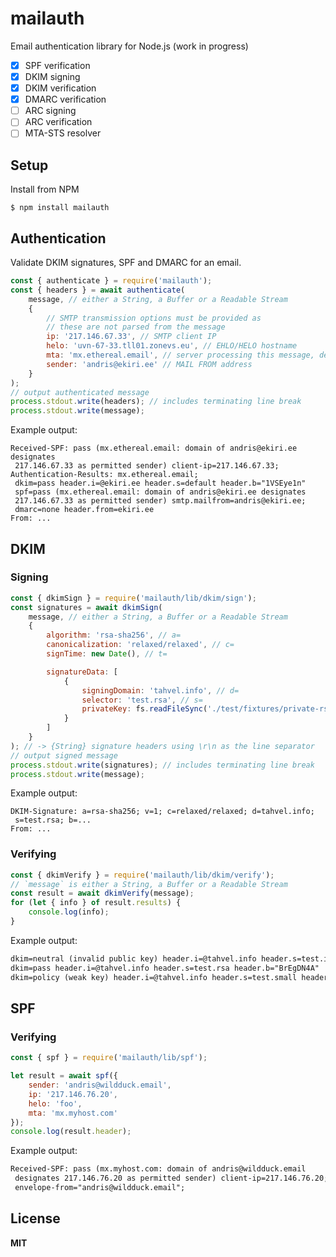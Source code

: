 # mailauth

Email authentication library for Node.js (work in progress)

-   [x] SPF verification
-   [x] DKIM signing
-   [x] DKIM verification
-   [x] DMARC verification
-   [ ] ARC signing
-   [ ] ARC verification
-   [ ] MTA-STS resolver

## Setup

Install from NPM

```
$ npm install mailauth
```

## Authentication

Validate DKIM signatures, SPF and DMARC for an email.

```js
const { authenticate } = require('mailauth');
const { headers } = await authenticate(
    message, // either a String, a Buffer or a Readable Stream
    {
        // SMTP transmission options must be provided as
        // these are not parsed from the message
        ip: '217.146.67.33', // SMTP client IP
        helo: 'uvn-67-33.tll01.zonevs.eu', // EHLO/HELO hostname
        mta: 'mx.ethereal.email', // server processing this message, defaults to os.hostname()
        sender: 'andris@ekiri.ee' // MAIL FROM address
    }
);
// output authenticated message
process.stdout.write(headers); // includes terminating line break
process.stdout.write(message);
```

Example output:

```
Received-SPF: pass (mx.ethereal.email: domain of andris@ekiri.ee designates
 217.146.67.33 as permitted sender) client-ip=217.146.67.33;
Authentication-Results: mx.ethereal.email;
 dkim=pass header.i=@ekiri.ee header.s=default header.b="1VSEye1n"
 spf=pass (mx.ethereal.email: domain of andris@ekiri.ee designates
 217.146.67.33 as permitted sender) smtp.mailfrom=andris@ekiri.ee;
 dmarc=none header.from=ekiri.ee
From: ...
```

## DKIM

### Signing

```js
const { dkimSign } = require('mailauth/lib/dkim/sign');
const signatures = await dkimSign(
    message, // either a String, a Buffer or a Readable Stream
    {
        algorithm: 'rsa-sha256', // a=
        canonicalization: 'relaxed/relaxed', // c=
        signTime: new Date(), // t=

        signatureData: [
            {
                signingDomain: 'tahvel.info', // d=
                selector: 'test.rsa', // s=
                privateKey: fs.readFileSync('./test/fixtures/private-rsa.pem')
            }
        ]
    }
); // -> {String} signature headers using \r\n as the line separator
// output signed message
process.stdout.write(signatures); // includes terminating line break
process.stdout.write(message);
```

Example output:

```
DKIM-Signature: a=rsa-sha256; v=1; c=relaxed/relaxed; d=tahvel.info;
 s=test.rsa; b=...
From: ...
```

### Verifying

```js
const { dkimVerify } = require('mailauth/lib/dkim/verify');
// `message` is either a String, a Buffer or a Readable Stream
const result = await dkimVerify(message);
for (let { info } of result.results) {
    console.log(info);
}
```

Example output:

```txt
dkim=neutral (invalid public key) header.i=@tahvel.info header.s=test.invalid header.b="b85yao+1"
dkim=pass header.i=@tahvel.info header.s=test.rsa header.b="BrEgDN4A"
dkim=policy (weak key) header.i=@tahvel.info header.s=test.small header.b="d0jjgPun"
```

## SPF

### Verifying

```js
const { spf } = require('mailauth/lib/spf');

let result = await spf({
    sender: 'andris@wildduck.email',
    ip: '217.146.76.20',
    helo: 'foo',
    mta: 'mx.myhost.com'
});
console.log(result.header);
```

Example output:

```txt
Received-SPF: pass (mx.myhost.com: domain of andris@wildduck.email
 designates 217.146.76.20 as permitted sender) client-ip=217.146.76.20;
 envelope-from="andris@wildduck.email";
```

## License

**MIT**
